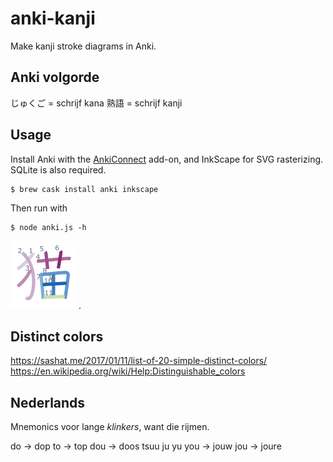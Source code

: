 # anki-kanji
Make kanji stroke diagrams in Anki.

## Anki volgorde

じゅくご = schrijf kana
熟語 = schrijf kanji

## Usage
Install Anki with the [AnkiConnect](https://ankiweb.net/shared/info/2055492159) add-on, and InkScape for SVG rasterizing. SQLite is also required.

    $ brew cask install anki inkscape

Then run with

    $ node anki.js -h

![cat](neko.png).

## Distinct colors
https://sashat.me/2017/01/11/list-of-20-simple-distinct-colors/
https://en.wikipedia.org/wiki/Help:Distinguishable_colors

## Nederlands

Mnemonics voor lange *klinkers*, want die rijmen. 

do -> dop
to -> top
dou -> doos
tsuu
ju
yu
you -> jouw
jou -> joure